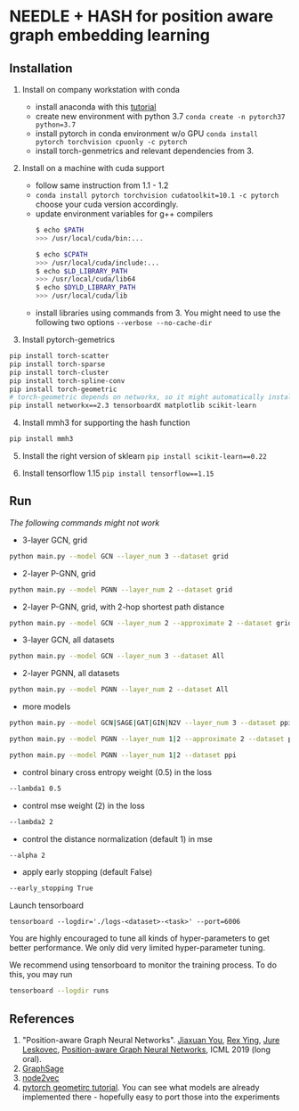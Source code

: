 # NEEDLE + HASH for position aware graph embedding learning
## Installation
1. Install on company workstation with conda
   - install anaconda with this [tutorial](https://docs.anaconda.com/anaconda/install/)
   - create new environment with python 3.7 `conda create -n pytorch37 python=3.7`
   - install pytorch in conda environment w/o GPU `conda install pytorch torchvision cpuonly -c pytorch`
   - install torch-genmetrics and relevant dependencies from 3.
 
2. Install on a machine with cuda support
   - follow same instruction from 1.1 - 1.2 
   - `conda install pytorch torchvision cudatoolkit=10.1 -c pytorch` choose your cuda version accordingly.
   - update environment variables for g++ compilers 
      ```Bash
      $ echo $PATH
      >>> /usr/local/cuda/bin:...

      $ echo $CPATH
      >>> /usr/local/cuda/include:...
      $ echo $LD_LIBRARY_PATH
      >>> /usr/local/cuda/lib64
      $ echo $DYLD_LIBRARY_PATH
      >>> /usr/local/cuda/lib
      ```
   - install libraries using commands from 3. You might need to use the following two options
`--verbose --no-cache-dir`

3. Install pytorch-gemetrics
```Bash
pip install torch-scatter
pip install torch-sparse
pip install torch-cluster
pip install torch-spline-conv
pip install torch-geometric
# torch-geometric depends on networkx, so it might automatically install networkx==2.4, you can try pip install torch-geometric==1.1.2 or uninstall networkx 2.4 and install networkx 2.3)k
pip install networkx==2.3 tensorboardX matplotlib scikit-learn
```

4. Install mmh3 for supporting the hash function
```Bash
pip install mmh3
```

5. Install the right version of sklearn `pip install scikit-learn==0.22`

6. Install tensorflow 1.15 `pip install tensorflow==1.15`

## Run
_The following commands might not work_
- 3-layer GCN, grid
```bash
python main.py --model GCN --layer_num 3 --dataset grid
```
- 2-layer P-GNN, grid
```bash
python main.py --model PGNN --layer_num 2 --dataset grid
```
- 2-layer P-GNN, grid, with 2-hop shortest path distance
```bash
python main.py --model GCN --layer_num 2 --approximate 2 --dataset grid
```
- 3-layer GCN, all datasets
```bash
python main.py --model GCN --layer_num 3 --dataset All
```
- 2-layer PGNN, all datasets
```bash
python main.py --model PGNN --layer_num 2 --dataset All
```
- more models
```bash
python main.py --model GCN|SAGE|GAT|GIN|N2V --layer_num 3 --dataset ppi
```
```bash
python main.py --model PGNN --layer_num 1|2 --approximate 2 --dataset ppi
```

```bash
python main.py --model PGNN --layer_num 1|2 --dataset ppi
```
- control binary cross entropy weight (0.5) in the loss
```bash
--lambda1 0.5
```
- control mse weight (2) in the loss
```bash
--lambda2 2
```
- control the distance normalization (default 1) in mse
```bash
--alpha 2
```
- apply early stopping (default False)
```bash
--early_stopping True
```

Launch tensorboard
```
tensorboard --logdir='./logs-<dataset>-<task>' --port=6006
```

You are highly encouraged to tune all kinds of hyper-parameters to get better performance. We only did very limited hyper-parameter tuning.

We recommend using tensorboard to monitor the training process. To do this, you may run
```bash
tensorboard --logdir runs
```
## References
1. "Position-aware Graph Neural Networks".
[Jiaxuan You](https://cs.stanford.edu/~jiaxuan/), [Rex Ying](https://cs.stanford.edu/people/rexy/), [Jure Leskovec](https://cs.stanford.edu/people/jure/index.html), [Position-aware Graph Neural Networks](http://proceedings.mlr.press/v97/you19b/you19b.pdf), ICML 2019 (long oral).
2. [GraphSage](https://cs.stanford.edu/people/jure/pubs/graphsage-nips17.pdf)
3. [node2vec](https://cs.stanford.edu/~jure/pubs/node2vec-kdd16.pdf)
4. [pytorch geometirc tutorial](https://github.com/rusty1s/pytorch_geometric). You can see what models are already implemented there - hopefully easy to port those into the experiments
